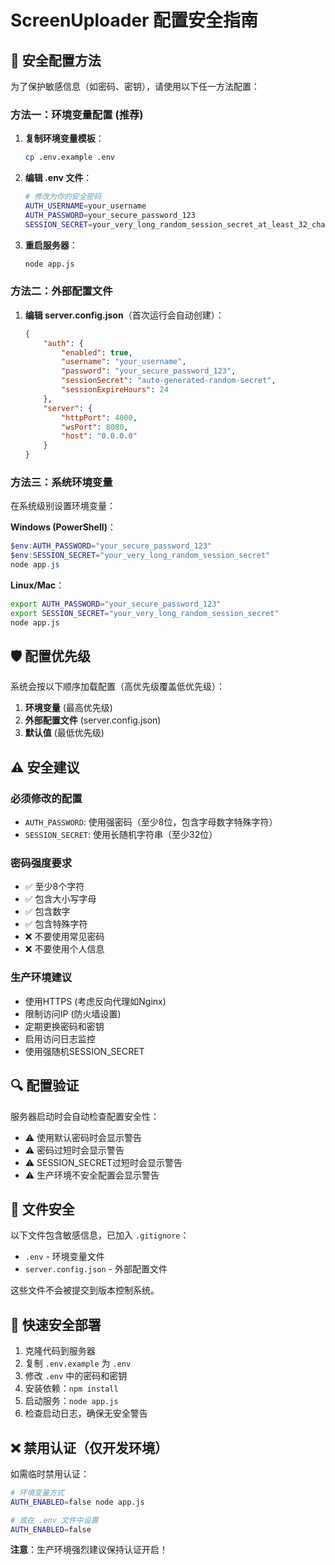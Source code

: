 # ScreenUploader 配置安全指南

## 🔐 安全配置方法

为了保护敏感信息（如密码、密钥），请使用以下任一方法配置：

### 方法一：环境变量配置 (推荐)

1. **复制环境变量模板**：
   ```bash
   cp .env.example .env
   ```

2. **编辑 .env 文件**：
   ```bash
   # 修改为你的安全密码
   AUTH_USERNAME=your_username
   AUTH_PASSWORD=your_secure_password_123
   SESSION_SECRET=your_very_long_random_session_secret_at_least_32_characters_long
   ```

3. **重启服务器**：
   ```bash
   node app.js
   ```

### 方法二：外部配置文件

1. **编辑 server.config.json**（首次运行会自动创建）：
   ```json
   {
       "auth": {
           "enabled": true,
           "username": "your_username",
           "password": "your_secure_password_123",
           "sessionSecret": "auto-generated-random-secret",
           "sessionExpireHours": 24
       },
       "server": {
           "httpPort": 4000,
           "wsPort": 8080,
           "host": "0.0.0.0"
       }
   }
   ```

### 方法三：系统环境变量

在系统级别设置环境变量：

**Windows (PowerShell)**：
```powershell
$env:AUTH_PASSWORD="your_secure_password_123"
$env:SESSION_SECRET="your_very_long_random_session_secret"
node app.js
```

**Linux/Mac**：
```bash
export AUTH_PASSWORD="your_secure_password_123"
export SESSION_SECRET="your_very_long_random_session_secret"
node app.js
```

## 🛡️ 配置优先级

系统会按以下顺序加载配置（高优先级覆盖低优先级）：

1. **环境变量** (最高优先级)
2. **外部配置文件** (server.config.json)
3. **默认值** (最低优先级)

## ⚠️ 安全建议

### 必须修改的配置
- `AUTH_PASSWORD`: 使用强密码（至少8位，包含字母数字特殊字符）
- `SESSION_SECRET`: 使用长随机字符串（至少32位）

### 密码强度要求
- ✅ 至少8个字符
- ✅ 包含大小写字母
- ✅ 包含数字
- ✅ 包含特殊字符
- ❌ 不要使用常见密码
- ❌ 不要使用个人信息

### 生产环境建议
- 使用HTTPS (考虑反向代理如Nginx)
- 限制访问IP (防火墙设置)
- 定期更换密码和密钥
- 启用访问日志监控
- 使用强随机SESSION_SECRET

## 🔍 配置验证

服务器启动时会自动检查配置安全性：

- ⚠️ 使用默认密码时会显示警告
- ⚠️ 密码过短时会显示警告  
- ⚠️ SESSION_SECRET过短时会显示警告
- ⚠️ 生产环境不安全配置会显示警告

## 📁 文件安全

以下文件包含敏感信息，已加入 `.gitignore`：
- `.env` - 环境变量文件
- `server.config.json` - 外部配置文件

这些文件不会被提交到版本控制系统。

## 🚀 快速安全部署

1. 克隆代码到服务器
2. 复制 `.env.example` 为 `.env`
3. 修改 `.env` 中的密码和密钥
4. 安装依赖：`npm install`
5. 启动服务：`node app.js`
6. 检查启动日志，确保无安全警告

## ❌ 禁用认证（仅开发环境）

如需临时禁用认证：
```bash
# 环境变量方式
AUTH_ENABLED=false node app.js

# 或在 .env 文件中设置
AUTH_ENABLED=false
```

**注意**：生产环境强烈建议保持认证开启！
